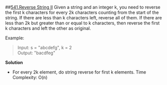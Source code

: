 ##[541.Reverse String II](https://leetcode.com/problems/reverse-string-ii/)
Given a string and an integer k, you need to reverse the first k characters for every 2k characters counting from the start of the string. If there are less than k characters left, reverse all of them. If there are less than 2k but greater than or equal to k characters, then reverse the first k characters and left the other as original.

Example:  
>Input: s = "abcdefg", k = 2  
Output: "bacdfeg"

**Solution**
* For every 2k element, do string reverse for first k elements. 
    Time Complexity: O(n)